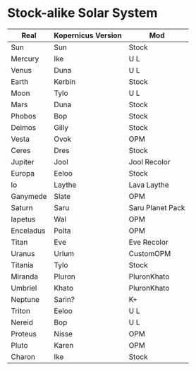 # Stock-alike Solar System

| Real | Kopernicus Version | Mod |
|------|--------------------|-------------|
| Sun | Sun | Stock |
| Mercury | Ike | U L |
| Venus | Duna | U L |
| Earth | Kerbin | Stock |
| Moon | Tylo | U L |
| Mars | Duna | Stock |
| Phobos | Bop | Stock |
| Deimos | Gilly | Stock |
| Vesta | Ovok | OPM |
| Ceres | Dres | Stock |
| Jupiter | Jool | Jool Recolor |
| Europa | Eeloo | Stock |
| Io | Laythe | Lava Laythe |
| Ganymede | Slate | OPM |
| Saturn | Saru | Saru Planet Pack |
| Iapetus | Wal | OPM |
| Enceladus | Polta | OPM |
| Titan | Eve | Eve Recolor |
| Uranus | Urlum | CustomOPM |
| Titania | Tylo | Stock |
| Miranda | Pluron | PluronKhato |
| Umbriel | Khato | PluronKhato |
| Neptune | Sarin? | K+ |
| Triton | Eeloo | U L |
| Nereid | Bop | U L |
| Proteus | Nisse | OPM |
| Pluto | Karen | OPM |
| Charon | Ike | Stock |
